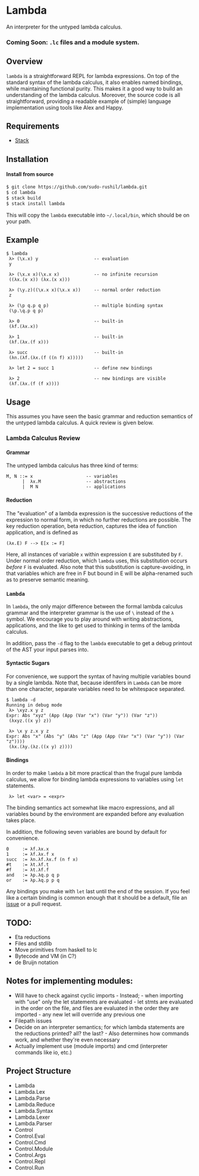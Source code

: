 # Lambda

An interpreter for the untyped lambda calculus.

### Coming Soon: `.lc` files and a module system.

## Overview

`lambda` is a straightforward REPL for lambda expressions. On top of the standard syntax of the lambda calculus, it also enables named bindings, while maintaining functional purity. This makes it a good way to build an understanding of the lambda calculus. Moreover, the source code is all straightforward, providing a readable example of (simple) language implementation using tools like Alex and Happy.

## Requirements
- [Stack](https://docs.haskellstack.org/en/stable/install_and_upgrade/)

## Installation

#### Install from source

```sh
$ git clone https://github.com/sudo-rushil/lambda.git
$ cd lambda
$ stack build
$ stack install lambda
```

This will copy the `lambda` executable into `~/.local/bin`, which should be on your path.

## Example

```
$ lambda
 λ> (\x.x) y                     -- evaluation
 y

 λ> (\x.x x)(\x.x x)             -- no infinite recursion
 ((λx.(x x)) (λx.(x x)))

 λ> (\y.z)((\x.x x)(\x.x x))     -- normal order reduction
 z

 λ> (\p q.p q p)                 -- multiple binding syntax
 (\p.\q.p q p)

 λ> 0                            -- built-in
 (λf.(λx.x))

 λ> 1                            -- built-in
 (λf.(λx.(f x)))

 λ> succ                         -- built-in
 (λn.(λf.(λx.(f ((n f) x)))))

 λ> let 2 = succ 1               -- define new bindings

 λ> 2                            -- new bindings are visible
 (λf.(λx.(f (f x))))

```

## Usage

This assumes you have seen the basic grammar and reduction semantics of the untyped lambda calculus. A quick review is given below.

### Lambda Calculus Review

#### Grammar

The untyped lambda calculus has three kind of terms:

```
M, N ::= x                    -- variables
      |  λx.M                 -- abstractions
      |  M N                  -- applications
```

#### Reduction

The "evaluation" of a lambda expression is the successive reductions of the expression to normal form, in which no further reductions are possible. The key reduction operation, beta reduction, captures the idea of function application, and is defined as

```
(λx.E) F --> E[x := F]
```

Here, all instances of variable `x` within expression `E` are substituted by `F`. Under normal order reduction, which `lambda` uses, this substitution occurs *before* `F` is evaluated. Also note that this substitution is capture-avoiding, in that variables which are free in F but bound in E will be alpha-renamed such as to preserve semantic meaning.

### `Lambda`

In `lambda`, the only major difference between the formal lambda calculus grammar and the interpreter grammar is the use of `\` instead of the `λ` symbol. We encourage you to play around with writing abstractions, applications, and the like to get used to thinking in terms of the lambda calculus.

In addition, pass the `-d` flag to the `lambda` executable to get a debug printout of the AST your input parses into.

#### Syntactic Sugars

For convenience, we support the syntax of having multiple variables bound by a single lambda. Note that, because identifers in `Lambda` can be more than one character, separate variables need to be whitespace separated.

```
$ lambda -d
Running in debug mode
 λ> \xyz.x y z
Expr: Abs "xyz" (App (App (Var "x") (Var "y")) (Var "z"))
 (λxyz.((x y) z))

 λ> \x y z.x y z
Expr: Abs "x" (Abs "y" (Abs "z" (App (App (Var "x") (Var "y")) (Var "z"))))
 (λx.(λy.(λz.((x y) z))))

```

#### Bindings

In order to make `lambda` a bit more practical than the frugal pure lambda calculus, we allow for binding lambda expressions to variables using `let` statements.

```
 λ> let <var> = <expr>
```

The binding semantics act somewhat like macro expressions, and all variables bound by the environment are expanded before any evaluation takes place.

In addition, the following seven variables are bound by default for convenience.

```
0     := λf.λx.x
1     := λf.λx.f x
succ  := λn.λf.λx.f (n f x)
#t    := λt.λf.t
#f    := λt.λf.f
and   := λp.λq.p q p
or    := λp.λq.p p q
```

Any bindings you make with `let` last until the end of the session. If you feel like a certain binding is common enough that it should be a default, file an [issue](https://github.com/sudo-rushil/lambda/issues/new) or a pull request.


## TODO:
- Eta reductions
- Files and stdlib
- Move primitives from haskell to lc
- Bytecode and VM (in C?)
- de Bruijn notation


## Notes for implementing modules:
- Will have to check against cyclic imports
      - Instead;
            - when importing with "use" only the let statements are evaluated
            - let stmts are evaluated in the order on the file, and files are evaluated in the order they are imported
            - any new let will override any previous one
- Filepath issues
- Decide on an interpreter semantics; for which lambda statements are the reductions printed? all? the last?
      - Also determines how commands work, and whether they're even necessary
- Actually implement use (module imports) and cmd (interpreter commands like io, etc.)


## Project Structure
- Lambda
 - Lambda.Lex
 - Lambda.Parse
 - Lambda.Reduce
 - Lambda.Syntax
 - Lambda.Lexer
 - Lambda.Parser
- Control
 - Control.Eval
 - Control.Cmd
 - Control.Module
 - Control.Args
 - Control.Repl
 - Control.Run
